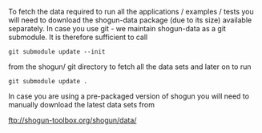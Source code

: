 To fetch the data required to run all the applications / examples / tests you
will need to download the shogun-data package (due to its size) available
separately. In case you use git - we maintain shogun-data as a git submodule.
It is therefore sufficient to call

```
git submodule update --init
```

from the shogun/ git directory to fetch all the data sets and later on to run

```
git submodule update .
```

In case you are using a pre-packaged version of shogun you will need to
manually download the latest data sets from

ftp://shogun-toolbox.org/shogun/data/
